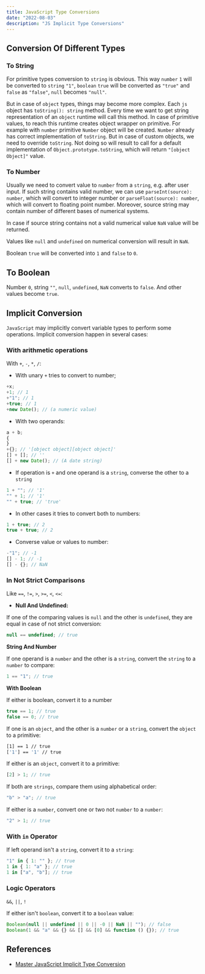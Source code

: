 ```yaml
---
title: JavaScript Type Conversions
date: "2022-08-03"
description: "JS Implicit Type Conversions"
---
```


## Conversion Of Different Types

### To String

For primitive types conversion to `string` is obvious. This way `number` `1` will be converted to `string` `"1"`,
`boolean` `true` will be converted as `"true"` and `false` as `"false"`, `null` becomes `"null"`.

But in case of `object` types, things may become more complex. Each `js` object has `toString(): string` method. Every time
we want to get string representation of an `object` runtime will call this method. In case of primitive values, to reach
this runtime creates object wrapper on primitive. For example with `number` primitive `Number` object will be created.
`Number` already has correct implementation of `toString`. But in case of custom objects, we need to override `toString`.
Not doing so will result to call for a default implementation of `Object.prototype.toString`, which will return `"[object Object]"`
value.

### To Number

Usually we need to convert value to `number` from a `string`, e.g. after user input. If such string contains valid number, we
can use `parseInt(source): number`, which will convert to integer number or `parseFloat(source): number`, which will convert to
floating point number. Moreover, source string may contain number of different bases of numerical systems.

In case if source string contains not a valid numerical value `NaN` value will be returned.

Values like `null` and `undefined` on numerical conversion will result in `NaN`.

Boolean `true` will be converted into `1` and `false` to `0`.

## To Boolean

Number `0`, string `""`, `null`, `undefined`, `NaN` converts to `false`. And other values become `true`.

## Implicit Conversion

`JavaScript` may implicitly convert variable types to perform some operations. Implicit conversion happen in several cases:

### With arithmetic operations

With `+`, `-`, `*`, `/`:

- With unary `+` tries to convert to number;

```js
+x;
+1; // 1
+"1"; // 1
+true; // 1
+new Date(); // (a numeric value)
```

- With two operands:

```js
a + b;
{
}
+{}; // '[object object][object object]'
[] + []; // ''
[] + new Date(); // (A date string)
```

- If operation is `+` and one operand is a `string`, converse the other to a `string`

```js
1 + ""; // '1'
"" + 1; // '1'
"" + true; // 'true'
```

- In other cases it tries to convert both to numbers:

```js
1 + true; // 2
true + true; // 2
```

- Converse value or values to number:

```js
-"1"; // -1
[] - 1; // -1
[] - {}; // NaN
```

### In Not Strict Comparisons

Like `==`, `!=`, `>`, `>=`, `<`, `<=`:

- **Null And Undefined:**

If one of the comparing values is `null` and the other is `undefined`, they are equal in case of
not strict conversion:

```js
null == undefined; // true
```

**String And Number**

If one operand is a `number` and the other is a `string`, convert the `string` to a `number` to compare:

```js
1 == "1"; // true
```

**With Boolean**

If either is boolean, convert it to a number

```js
true == 1; // true
false == 0; // true
```

If one is an `object`, and the other is a `number` or a `string`, convert the `object` to a primitive:

```bash
[1] == 1 // true
['1'] == '1' // true
```

If either is an `object`, convert it to a primitive:

```js
[2] > 1; // true
```

If both are `strings`, compare them using alphabetical order:

```js
"b" > "a"; // true
```

If either is a `number`, convert one or two not `number` to a `number`:

```js
"2" > 1; // true
```

### With `in` Operator

If left operand isn't a `string`, convert it to a `string`:

```js
"1" in { 1: "" }; // true
1 in { 1: "a" }; // true
1 in ["a", "b"]; // true
```

### Logic Operators

`&&`, `||`, `!`

If either isn't `boolean`, convert it to a `boolean` value:

```js
Boolean(null || undefined || 0 || -0 || NaN || ""); // false
Boolean(1 && "a" && {} && [] && [0] && function () {}); // true
```

## References

- [Master JavaScript Implicit Type Conversion](https://itnext.io/master-javascript-implicit-type-conversion-573d0c90a3bf)
